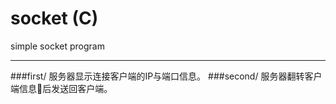 # socket  (C)
simple socket program

---
###first/
服务器显示连接客户端的IP与端口信息。
###second/
服务器翻转客户端信息后发送回客户端。